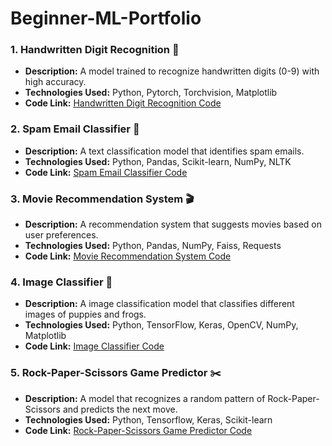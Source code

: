 # Beginner-ML-Portfolio

### 1. Handwritten Digit Recognition 📝
- **Description:** A model trained to recognize handwritten digits (0-9) with high accuracy.
- **Technologies Used:** Python, Pytorch, Torchvision, Matplotlib
- **Code Link:** [Handwritten Digit Recognition Code](https://github.com/phyulwin/Beginner-ML-Portfolio/blob/main/projects/HDR.ipynb)

### 2. Spam Email Classifier 📩
- **Description:** A text classification model that identifies spam emails.
- **Technologies Used:** Python, Pandas, Scikit-learn, NumPy, NLTK
- **Code Link:** [Spam Email Classifier Code](https://github.com/phyulwin/Beginner-ML-Portfolio/blob/main/projects/SMD.ipynb)

### 3. Movie Recommendation System 🎬
- **Description:** A recommendation system that suggests movies based on user preferences.
- **Technologies Used:** Python, Pandas, NumPy, Faiss, Requests
- **Code Link:** [Movie Recommendation System Code](https://github.com/phyulwin/Beginner-ML-Portfolio/blob/main/projects/MRS.ipynb)

### 4. Image Classifier 📸
- **Description:** A image classification model that classifies different images of puppies and frogs.
- **Technologies Used:** Python, TensorFlow, Keras, OpenCV, NumPy, Matplotlib
- **Code Link:** [Image Classifier Code](https://github.com/phyulwin/Beginner-ML-Portfolio/blob/main/projects/ImageClassifier.ipynb)

### 5. Rock-Paper-Scissors Game Predictor ✂️
- **Description:** A model that recognizes a random pattern of Rock-Paper-Scissors and predicts the next move.
- **Technologies Used:** Python, Tensorflow, Keras, Scikit-learn
- **Code Link:** [Rock-Paper-Scissors Game Predictor Code](https://github.com/phyulwin/Beginner-ML-Portfolio/blob/main/projects/RPS.ipynb)